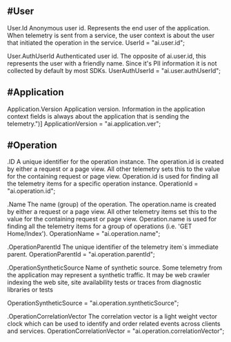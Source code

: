 ﻿
#User
-----
User.Id
Anonymous user id. 
Represents the end user of the application. 
When telemetry is sent from a service, the user context is about the user that initiated the operation in the service.
UserId = "ai.user.id";

    
User.AuthUserId
Authenticated user id. 
The opposite of ai.user.id, this represents the user with a friendly name. 
Since it's PII information it is not collected by default by most SDKs.
UserAuthUserId = "ai.user.authUserId";


#Application
------------
Application.Version
Application version. 
Information in the application context fields is always about the application that is sending the telemetry.")]
ApplicationVersion = "ai.application.ver";



#Operation 
----------
.ID
A unique identifier for the operation instance. The operation.id is created by either a request or a page view. 
All other telemetry sets this to the value for the containing request or page view. 
Operation.id is used for finding all the telemetry items for a specific operation instance.
OperationId = "ai.operation.id";

    
.Name
The name (group) of the operation. 
The operation.name is created by either a request or a page view. 
All other telemetry items set this to the value for the containing request or page view. 
Operation.name is used for finding all the telemetry items for a group of operations (i.e. 'GET Home/Index').
OperationName = "ai.operation.name";
   

.OperationParentId
The unique identifier of the telemetry item`s immediate parent.
OperationParentId = "ai.operation.parentId";
    
.OperationSyntheticSource
Name of synthetic source. 
Some telemetry from the application may represent a synthetic traffic. 
It may be web crawler indexing the web site, site availability tests or traces from diagnostic libraries or tests 

OperationSyntheticSource = "ai.operation.syntheticSource";

.OperationCorrelationVector
The correlation vector is a light weight vector clock which can be used to identify and order related events across clients and services.
OperationCorrelationVector = "ai.operation.correlationVector";



    